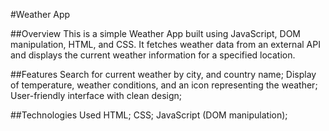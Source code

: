 #Weather App

##Overview
This is a simple Weather App built using JavaScript, DOM manipulation, HTML, and CSS. It fetches weather data from an external API and displays the current weather information for a specified location.

##Features
Search for current weather by city, and country name;
Display of temperature, weather conditions, and an icon representing the weather;
User-friendly interface with clean design;

##Technologies Used
HTML;
CSS;
JavaScript (DOM manipulation);
